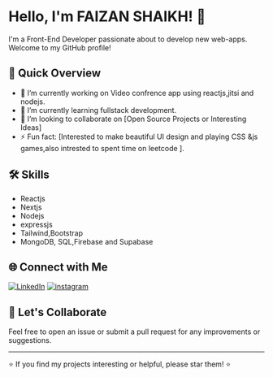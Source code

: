 # Hello, I'm FAIZAN SHAIKH! 👋

I'm a Front-End Developer passionate about to develop new web-apps. 
Welcome to my GitHub profile!

## 🚀 Quick Overview

- 🔭 I’m currently working on Video confrence app using reactjs,jitsi and nodejs.
- 🌱 I’m currently learning fullstack development.
- 👯 I’m looking to collaborate on [Open Source Projects or Interesting Ideas]
- ⚡ Fun fact: [Interested to make beautiful UI design and playing CSS &js games,also intrested to spent time on leetcode ].

## 🛠️ Skills

- Reactjs
- Nextjs
- Nodejs
- expressjs
- Tailwind,Bootstrap
- MongoDB, SQL,Firebase and Supabase

<!-- ## 📊 GitHub Stats

![Your GitHub Stats](https://github-readme-stats.vercel.app/api?username=your-username&show_icons=true&hide=contribs,prs) -->

## 🌐 Connect with Me
[![LinkedIn](https://img.shields.io/badge/LinkedIn-Connect-blue)](https://www.linkedin.com/in/faizan-shaikh-79413118b/)
[![instagram](https://img.shields.io/badge/instagram-Visit-pink)](https://www.instagram.com/__.faizan_shaikh._/)

## 🤝 Let's Collaborate

Feel free to open an issue or submit a pull request for any improvements or suggestions.

---

⭐️ If you find my projects interesting or helpful, please star them! ⭐️
